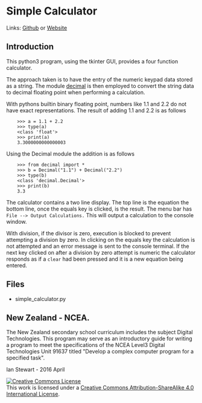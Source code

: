 # Simple Calculator
Links: [Github](https://github.com/irsbugs/examples/blob/master/simple_calculator/README.md) or [Website](https://irsbugs.github.io/examples/simple_calculator/) 
## Introduction

This python3 program, using the tkinter GUI, provides a four function calculator. 

The approach taken is to have the entry of the numeric keypad data stored as a string. The module [decimal](https://docs.python.org/3/library/decimal.html) is then employed to convert the string data to decimal floating point when performing a calculation. 

With pythons builtin binary floating point, numbers like 1.1 and 2.2 do not have exact representations. The result of adding 1.1 and 2.2 is as follows  

```
    >>> a = 1.1 + 2.2
    >>> type(a)
    <class 'float'>
    >>> print(a)
    3.3000000000000003
```

Using the Decimal module the addition is as follows

```
    >>> from decimal import *
    >>> b = Decimal("1.1") + Decimal("2.2")
    >>> type(b)
    <class 'decimal.Decimal'>
    >>> print(b)
    3.3
```

The calculator contains a two line display. The top line is the equation the bottom line, once the equals key is clicked, is the result. The menu bar has `File --> Output Calculations.` This will output a calculation to the console window.

With division, if the divisor is zero, execution is blocked to prevent attempting a division by zero. In clicking on the equals key the calculation is not attempted and an error message is sent to the console terminal. If the next key clicked on after a division by zero attempt is numeric the calculator responds as if a `clear` had been pressed and it is a new equation being entered.

## Files
* simple_calculator.py

## New Zealand - NCEA.
The New Zealand secondary school curriculum includes the subject Digital Technologies. This program may serve as an introductory guide for writing a program to meet the specifications of the NCEA Level3 Digital Technologies Unit 91637 titled "Develop a complex computer program for a specified task".


Ian Stewart - 2016 April  

<a rel="license" href="http://creativecommons.org/licenses/by-sa/4.0/"><img alt="Creative Commons License" style="border-width:0" src="https://i.creativecommons.org/l/by-sa/4.0/88x31.png" /></a><br />This work is licensed under a <a rel="license" href="http://creativecommons.org/licenses/by-sa/4.0/">Creative Commons Attribution-ShareAlike 4.0 International License</a>.


